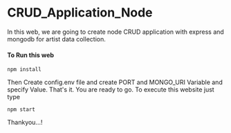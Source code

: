 # CRUD_Application_Node
In this web, we are going to create node CRUD application with express and mongodb for artist data collection.

#### To Run this web
```
npm install
```

Then Create config.env file and create PORT and MONGO_URI Variable and specify Value.
That's it. You are ready to go. To execute this website just type
```
npm start
```

Thankyou...!

